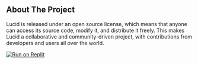 ## About The Project
Lucid is released under an open source license, which means that anyone can access its source code, modify it, and distribute it freely. This makes Lucid a collaborative and community-driven project, with contributions from developers and users all over the world.

[![Run on Replit](https://raw.githubusercontent.com/BinBashBanana/deploy-buttons/master/buttons/remade/replit.svg)](https://replit.com/github/novarepo/Lucid-Node)
<br>

